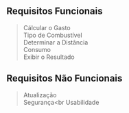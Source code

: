 <h2>Requisitos Funcionais</h2>

>Cálcular o Gasto<br>
>Tipo de Combustível<br>
>Determinar a Distância<br>
> Consumo<br>
>Exibir o Resultado<br>


<h2>Requisitos Não Funcionais</h2>

>Atualização<br>
>Segurança<br
>Usabilidade<br>